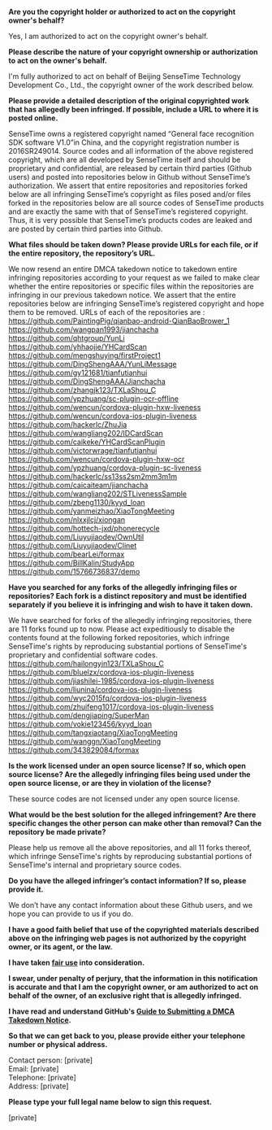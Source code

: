 **Are you the copyright holder or authorized to act on the copyright owner's behalf?**

Yes, I am authorized to act on the copyright owner's behalf.

**Please describe the nature of your copyright ownership or authorization to act on the owner's behalf.**

I'm fully authorized to act on behalf of Beijing SenseTime Technology Development Co., Ltd., the copyright owner of the work described below.

**Please provide a detailed description of the original copyrighted work that has allegedly been infringed. If possible, include a URL to where it is posted online.**

SenseTime owns a registered copyright named “General face recognition SDK software V1.0”in China, and the copyright registration number is 2016SR249014. Source codes and all information of the above registered copyright, which are all developed by SenseTime itself and should be proprietary and confidential, are released by certain third parties (Github users) and posted into repositories below in Github without SenseTime’s authorization. We assert that entire repositories and repositories forked below are all infringing SenseTime’s copyright as files posed and/or files forked in the repositories below are all source codes of SenseTime products and are exactly the same with that of SenseTime’s registered copyright. Thus, it is very possible that SenseTime’s products codes are leaked and are posted by certain third parties into Github.

**What files should be taken down? Please provide URLs for each file, or if the entire repository, the repository’s URL.**

We now resend an entire DMCA takedown notice to takedown entire infringing repositories according to your request as we failed to make clear whether the entire repositories or specific files within the repositories are infringing in our previous takedown notice.
We assert that the entire repositories below are infringing SenseTime’s registered copyright and hope them to be removed. URLs of each of the repositories are :  
https://github.com/PaintingPig/qianbao-android-QianBaoBrower_1  
https://github.com/wangpan1993/jianchacha  
https://github.com/qhtgroup/YunLi  
https://github.com/yhhaojie/YHCardScan  
https://github.com/mengshuying/firstProject1  
https://github.com/DingShengAAA/YunLiMessage  
https://github.com/gy121681/tianfutianhui  
https://github.com/DingShengAAA/Jianchacha  
https://github.com/zhangjk123/TXLaShou_C  
https://github.com/ypzhuang/sc-plugin-ocr-offline  
https://github.com/wencun/cordova-plugin-hxw-liveness  
https://github.com/wencun/cordova-ios-plugin-liveness  
https://github.com/hackerlc/ZhuJia  
https://github.com/wangliang202/IDCardScan  
https://github.com/caikeke/YHCardScanPlugin  
https://github.com/victorwrage/tianfutianhui  
https://github.com/wencun/cordova-plugin-hxw-ocr  
https://github.com/ypzhuang/cordova-plugin-sc-liveness  
https://github.com/hackerlc/ss13ss2sm2mm3m1m  
https://github.com/caicaiteam/jianchacha  
https://github.com/wangliang202/STLivenessSample  
https://github.com/zbeng1130/kyyd_loan  
https://github.com/yanmeizhao/XiaoTongMeeting  
https://github.com/nlxxjlcj/xiongan  
https://github.com/hottech-jxd/phonerecycle  
https://github.com/Liuyujiaodev/OwnUtil  
https://github.com/Liuyujiaodev/Clinet  
https://github.com/bearLei/formax  
https://github.com/BillKalin/StudyApp  
https://github.com/15766736837/demo  

**Have you searched for any forks of the allegedly infringing files or repositories? Each fork is a distinct repository and must be identified separately if you believe it is infringing and wish to have it taken down.**

We have searched for forks of the allegedly infringing repositories, there are 11 forks found up to now. Please act expeditiously to disable the contents found at the following forked repositories, which infringe SenseTime's rights by reproducing substantial portions of SenseTime's proprietary and confidential software codes.
https://github.com/hailongyin123/TXLaShou_C  
https://github.com/bluelzx/cordova-ios-plugin-liveness  
https://github.com/jiashilei-1985/cordova-ios-plugin-liveness  
https://github.com/liunina/cordova-ios-plugin-liveness  
https://github.com/wyc2015fq/cordova-ios-plugin-liveness  
https://github.com/zhuifeng1017/cordova-ios-plugin-liveness  
https://github.com/dengjiaping/SuperMan  
https://github.com/vokie123456/kyyd_loan  
https://github.com/tangxiaotang/XiaoTongMeeting  
https://github.com/wanggn/XiaoTongMeeting  
https://github.com/343829084/formax  

**Is the work licensed under an open source license? If so, which open source license? Are the allegedly infringing files being used under the open source license, or are they in violation of the license?**

These source codes are not licensed under any open source license.

**What would be the best solution for the alleged infringement? Are there specific changes the other person can make other than removal? Can the repository be made private?**

Please help us remove all the above repositories, and all 11 forks thereof, which infringe SenseTime's rights by reproducing substantial portions of SenseTime's internal and proprietary source codes.

**Do you have the alleged infringer’s contact information? If so, please provide it.**

We don’t have any contact information about these Github users, and we hope you can provide to us if you do.

**I have a good faith belief that use of the copyrighted materials described above on the infringing web pages is not authorized by the copyright owner, or its agent, or the law.**

**I have taken <a href="https://www.lumendatabase.org/topics/22">fair use</a> into consideration.**

**I swear, under penalty of perjury, that the information in this notification is accurate and that I am the copyright owner, or am authorized to act on behalf of the owner, of an exclusive right that is allegedly infringed.**

**I have read and understand GitHub's <a href="https://help.github.com/articles/guide-to-submitting-a-dmca-takedown-notice/">Guide to Submitting a DMCA Takedown Notice</a>.**

**So that we can get back to you, please provide either your telephone number or physical address.**

Contact person: [private]  
Email: [private]  
Telephone: [private]  
Address: [private]

**Please type your full legal name below to sign this request.**

[private]

